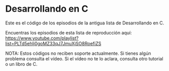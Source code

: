 # Desarrollando en C

Este es el código de los episodios de la antigua lista de Desarrollando en C.

Encuentras los episodios de esta lista de reproducción aquí: https://www.youtube.com/playlist?list=PLTd5ehIj0goMZ33qJ7JmuXjSO8RoefiZS

NOTA: Estos códigos no reciben soporte actualmente. Si tienes algún problema consulta el vídeo. Si el vídeo no te lo aclara, consulta otro tutorial o un libro de C.
